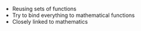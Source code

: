 - Reusing sets of functions
- Try to bind everything to mathematical functions
- Closely linked to mathematics